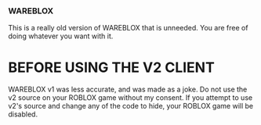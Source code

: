 ### WAREBLOX
This is a really old version of WAREBLOX that is unneeded. You are free of doing whatever you want with it.

# BEFORE USING THE V2 CLIENT
WAREBLOX v1 was less accurate, and was made as a joke. Do not use the v2 source on your ROBLOX game without my consent. If you attempt to use v2's source and change any of the code to hide, your ROBLOX game will be disabled.
